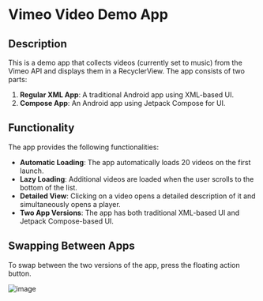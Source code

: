 # Vimeo Video Demo App

## Description

This is a demo app that collects videos (currently set to music) from the Vimeo API and displays them in a RecyclerView. The app consists of two parts:

1. **Regular XML App**: A traditional Android app using XML-based UI.
2. **Compose App**: An Android app using Jetpack Compose for UI.

## Functionality

The app provides the following functionalities:

- **Automatic Loading**: The app automatically loads 20 videos on the first launch.
- **Lazy Loading**: Additional videos are loaded when the user scrolls to the bottom of the list.
- **Detailed View**: Clicking on a video opens a detailed description of it and simultaneously opens a player.
- **Two App Versions**: The app has both traditional XML-based UI and Jetpack Compose-based UI.

## Swapping Between Apps

To swap between the two versions of the app, press the floating action button.

![image](https://github.com/theShus/BridTv_video_player/assets/72025798/739b475d-20bc-431c-94ec-a1d77b0f634b)
